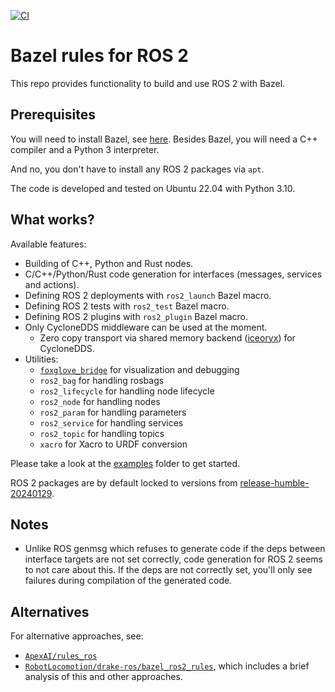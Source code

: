 [![CI](https://github.com/mvukov/rules_ros2/actions/workflows/main.yml/badge.svg?branch=main)](https://github.com/mvukov/rules_ros2/actions/workflows/main.yml)

# Bazel rules for ROS 2

This repo provides functionality to build and use ROS 2 with Bazel.

## Prerequisites

You will need to install Bazel, see [here](https://docs.bazel.build/versions/master/install.html).
Besides Bazel, you will need a C++ compiler and a Python 3 interpreter.

And no, you don't have to install any ROS 2 packages via `apt`.

The code is developed and tested on Ubuntu 22.04 with Python 3.10.

## What works?

Available features:

- Building of C++, Python and Rust nodes.
- C/C++/Python/Rust code generation for interfaces (messages, services and actions).
- Defining ROS 2 deployments with `ros2_launch` Bazel macro.
- Defining ROS 2 tests with `ros2_test` Bazel macro.
- Defining ROS 2 plugins with `ros2_plugin` Bazel macro.
- Only CycloneDDS middleware can be used at the moment.
  - Zero copy transport via shared memory backend ([iceoryx](https://github.com/eclipse-iceoryx/iceoryx)) for CycloneDDS.
- Utilities:
  - [`foxglove_bridge`](https://github.com/foxglove/ros-foxglove-bridge) for visualization and debugging
  - `ros2_bag` for handling rosbags
  - `ros2_lifecycle` for handling node lifecycle
  - `ros2_node` for handling nodes
  - `ros2_param` for handling parameters
  - `ros2_service` for handling services
  - `ros2_topic` for handling topics
  - `xacro` for Xacro to URDF conversion

Please take a look at the [examples](examples) folder to get started.

ROS 2 packages are by default locked to versions from [release-humble-20240129](https://github.com/ros2/ros2/releases/tag/release-humble-20240129).

## Notes

- Unlike ROS genmsg which refuses to generate code if the deps between
  interface targets are not set correctly, code generation for ROS 2 seems to not
  care about this. If the deps are not correctly set, you'll only see failures
  during compilation of the generated code.

## Alternatives

For alternative approaches, see:

- [`ApexAI/rules_ros`](https://github.com/ApexAI/rules_ros/)
- [`RobotLocomotion/drake-ros/bazel_ros2_rules`](https://github.com/RobotLocomotion/drake-ros/tree/main/bazel_ros2_rules/ros2#alternatives),
  which includes a brief analysis of this and other approaches.
